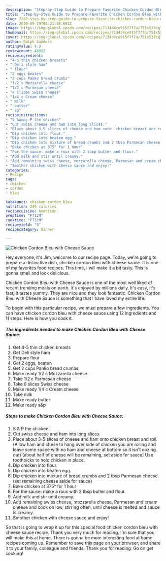 ```yaml
---
description: "Step-by-Step Guide to Prepare Favorite Chicken Cordon Bleu with Cheese Sauce"
title: "Step-by-Step Guide to Prepare Favorite Chicken Cordon Bleu with Cheese Sauce"
slug: 2262-step-by-step-guide-to-prepare-favorite-chicken-cordon-bleu-with-cheese-sauce
date: 2020-09-29T05:21:55.691Z
image: https://img-global.cpcdn.com/recipes/7134d4ce915f7f7a/751x532cq70/chicken-cordon-bleu-with-cheese-sauce-recipe-main-photo.jpg
thumbnail: https://img-global.cpcdn.com/recipes/7134d4ce915f7f7a/751x532cq70/chicken-cordon-bleu-with-cheese-sauce-recipe-main-photo.jpg
cover: https://img-global.cpcdn.com/recipes/7134d4ce915f7f7a/751x532cq70/chicken-cordon-bleu-with-cheese-sauce-recipe-main-photo.jpg
author: Ralph Sanders
ratingvalue: 4.9
reviewcount: 48052
recipeingredient:
- "4-5 thin chicken breasts"
- " Deli style ham"
- " flour"
- "2 eggs beaten"
- "2 cups Panko bread crumbs"
- "1/2 c Mozzarella cheese"
- "1/2 c Parmesan cheese"
- "8 slices Swiss cheese"
- "1/4 c Cream cheese"
- " milk"
- " butter"
- " sp"
recipeinstructions:
- "S &amp; P the chicken"
- "Cut swiss cheese and ham into long slices."
- "Place about 3-5 slices of cheese and ham onto  chicken breast and roll. (Allow ham and chese to hang over side of  chicken you are rolling and leave some space with no ham and cheese at bottom so it isn&#39;t oozing out) (about half of cheese will be remaining, set aside for sauce) Use toothpicks to hold chicken in place."
- "Dip chicken into flour."
- "Dip chicken into beaten egg."
- "Dip chicken into mixture of bread crumbs and 2 tbsp Parmesan cheese.(set remaining cheese aside for sauce)"
- "Bake chicken at 375° for 1 hour"
- "For the sauce: make a roux with 2 tbsp butter and flour."
- "Add milk and stir until creamy."
- "Add remaining swiss cheese, mozzarella cheese, Parmesan and cream cheese and cook on low, stirring often, until cheese is melted and sauce is creamy."
- "Smother chicken with cheese sauce and enjoy!"
categories:
- Recipe
tags:
- chicken
- cordon
- bleu

katakunci: chicken cordon bleu 
nutrition: 249 calories
recipecuisine: American
preptime: "PT12M"
cooktime: "PT32M"
recipeyield: "3"
recipecategory: Dinner

---
```



![Chicken Cordon Bleu with Cheese Sauce](https://img-global.cpcdn.com/recipes/7134d4ce915f7f7a/751x532cq70/chicken-cordon-bleu-with-cheese-sauce-recipe-main-photo.jpg)

Hey everyone, it's Jim, welcome to our recipe page. Today, we're going to prepare a distinctive dish, chicken cordon bleu with cheese sauce. It is one of my favorites food recipes. This time, I will make it a bit tasty. This is gonna smell and look delicious.



Chicken Cordon Bleu with Cheese Sauce is one of the most well liked of recent trending meals on earth. It's enjoyed by millions daily. It's easy, it's fast, it tastes yummy. They are nice and they look fantastic. Chicken Cordon Bleu with Cheese Sauce is something that I have loved my entire life.


To begin with this particular recipe, we must prepare a few ingredients. You can have chicken cordon bleu with cheese sauce using 12 ingredients and 11 steps. Here is how you cook it.

<!--inarticleads1-->

##### The ingredients needed to make Chicken Cordon Bleu with Cheese Sauce:

1. Get 4-5 thin chicken breasts
1. Get  Deli style ham
1. Prepare  flour
1. Get 2 eggs, beaten
1. Get 2 cups Panko bread crumbs
1. Make ready 1/2 c Mozzarella cheese
1. Take 1/2 c Parmesan cheese
1. Take 8 slices Swiss cheese
1. Make ready 1/4 c Cream cheese
1. Take  milk
1. Make ready  butter
1. Make ready  s&amp;p




<!--inarticleads2-->

##### Steps to make Chicken Cordon Bleu with Cheese Sauce:

1. S &amp; P the chicken
1. Cut swiss cheese and ham into long slices.
1. Place about 3-5 slices of cheese and ham onto  chicken breast and roll. (Allow ham and chese to hang over side of  chicken you are rolling and leave some space with no ham and cheese at bottom so it isn&#39;t oozing out) (about half of cheese will be remaining, set aside for sauce) Use toothpicks to hold chicken in place.
1. Dip chicken into flour.
1. Dip chicken into beaten egg.
1. Dip chicken into mixture of bread crumbs and 2 tbsp Parmesan cheese.(set remaining cheese aside for sauce)
1. Bake chicken at 375° for 1 hour
1. For the sauce: make a roux with 2 tbsp butter and flour.
1. Add milk and stir until creamy.
1. Add remaining swiss cheese, mozzarella cheese, Parmesan and cream cheese and cook on low, stirring often, until cheese is melted and sauce is creamy.
1. Smother chicken with cheese sauce and enjoy!




So that is going to wrap it up for this special food chicken cordon bleu with cheese sauce recipe. Thank you very much for reading. I'm sure that you will make this at home. There is gonna be more interesting food at home recipes coming up. Remember to save this page on your browser, and share it to your family, colleague and friends. Thank you for reading. Go on get cooking!
